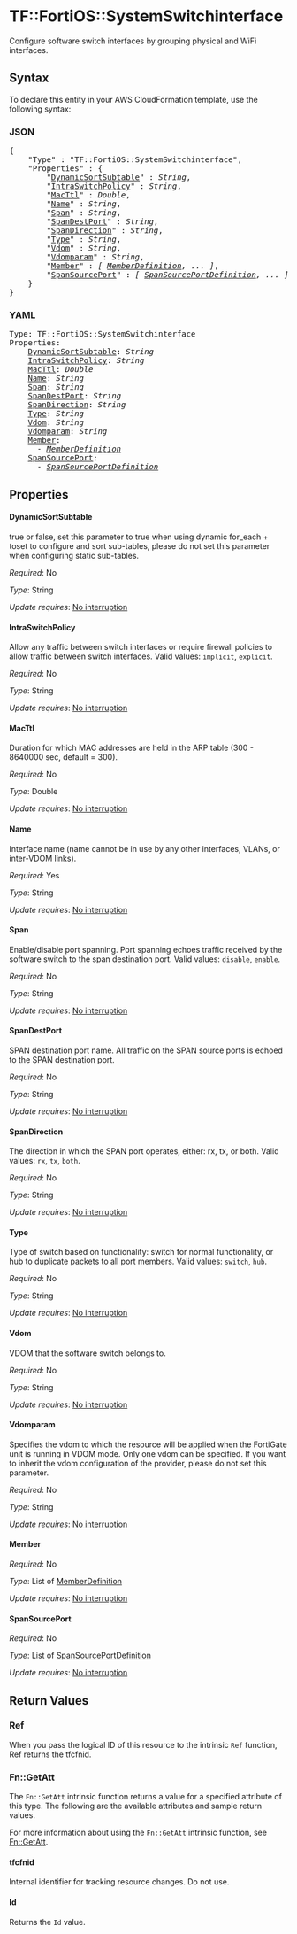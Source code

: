 # TF::FortiOS::SystemSwitchinterface

Configure software switch interfaces by grouping physical and WiFi interfaces.

## Syntax

To declare this entity in your AWS CloudFormation template, use the following syntax:

### JSON

<pre>
{
    "Type" : "TF::FortiOS::SystemSwitchinterface",
    "Properties" : {
        "<a href="#dynamicsortsubtable" title="DynamicSortSubtable">DynamicSortSubtable</a>" : <i>String</i>,
        "<a href="#intraswitchpolicy" title="IntraSwitchPolicy">IntraSwitchPolicy</a>" : <i>String</i>,
        "<a href="#macttl" title="MacTtl">MacTtl</a>" : <i>Double</i>,
        "<a href="#name" title="Name">Name</a>" : <i>String</i>,
        "<a href="#span" title="Span">Span</a>" : <i>String</i>,
        "<a href="#spandestport" title="SpanDestPort">SpanDestPort</a>" : <i>String</i>,
        "<a href="#spandirection" title="SpanDirection">SpanDirection</a>" : <i>String</i>,
        "<a href="#type" title="Type">Type</a>" : <i>String</i>,
        "<a href="#vdom" title="Vdom">Vdom</a>" : <i>String</i>,
        "<a href="#vdomparam" title="Vdomparam">Vdomparam</a>" : <i>String</i>,
        "<a href="#member" title="Member">Member</a>" : <i>[ <a href="memberdefinition.md">MemberDefinition</a>, ... ]</i>,
        "<a href="#spansourceport" title="SpanSourcePort">SpanSourcePort</a>" : <i>[ <a href="spansourceportdefinition.md">SpanSourcePortDefinition</a>, ... ]</i>
    }
}
</pre>

### YAML

<pre>
Type: TF::FortiOS::SystemSwitchinterface
Properties:
    <a href="#dynamicsortsubtable" title="DynamicSortSubtable">DynamicSortSubtable</a>: <i>String</i>
    <a href="#intraswitchpolicy" title="IntraSwitchPolicy">IntraSwitchPolicy</a>: <i>String</i>
    <a href="#macttl" title="MacTtl">MacTtl</a>: <i>Double</i>
    <a href="#name" title="Name">Name</a>: <i>String</i>
    <a href="#span" title="Span">Span</a>: <i>String</i>
    <a href="#spandestport" title="SpanDestPort">SpanDestPort</a>: <i>String</i>
    <a href="#spandirection" title="SpanDirection">SpanDirection</a>: <i>String</i>
    <a href="#type" title="Type">Type</a>: <i>String</i>
    <a href="#vdom" title="Vdom">Vdom</a>: <i>String</i>
    <a href="#vdomparam" title="Vdomparam">Vdomparam</a>: <i>String</i>
    <a href="#member" title="Member">Member</a>: <i>
      - <a href="memberdefinition.md">MemberDefinition</a></i>
    <a href="#spansourceport" title="SpanSourcePort">SpanSourcePort</a>: <i>
      - <a href="spansourceportdefinition.md">SpanSourcePortDefinition</a></i>
</pre>

## Properties

#### DynamicSortSubtable

true or false, set this parameter to true when using dynamic for_each + toset to configure and sort sub-tables, please do not set this parameter when configuring static sub-tables.

_Required_: No

_Type_: String

_Update requires_: [No interruption](https://docs.aws.amazon.com/AWSCloudFormation/latest/UserGuide/using-cfn-updating-stacks-update-behaviors.html#update-no-interrupt)

#### IntraSwitchPolicy

Allow any traffic between switch interfaces or require firewall policies to allow traffic between switch interfaces. Valid values: `implicit`, `explicit`.

_Required_: No

_Type_: String

_Update requires_: [No interruption](https://docs.aws.amazon.com/AWSCloudFormation/latest/UserGuide/using-cfn-updating-stacks-update-behaviors.html#update-no-interrupt)

#### MacTtl

Duration for which MAC addresses are held in the ARP table (300 - 8640000 sec, default = 300).

_Required_: No

_Type_: Double

_Update requires_: [No interruption](https://docs.aws.amazon.com/AWSCloudFormation/latest/UserGuide/using-cfn-updating-stacks-update-behaviors.html#update-no-interrupt)

#### Name

Interface name (name cannot be in use by any other interfaces, VLANs, or inter-VDOM links).

_Required_: Yes

_Type_: String

_Update requires_: [No interruption](https://docs.aws.amazon.com/AWSCloudFormation/latest/UserGuide/using-cfn-updating-stacks-update-behaviors.html#update-no-interrupt)

#### Span

Enable/disable port spanning. Port spanning echoes traffic received by the software switch to the span destination port. Valid values: `disable`, `enable`.

_Required_: No

_Type_: String

_Update requires_: [No interruption](https://docs.aws.amazon.com/AWSCloudFormation/latest/UserGuide/using-cfn-updating-stacks-update-behaviors.html#update-no-interrupt)

#### SpanDestPort

SPAN destination port name. All traffic on the SPAN source ports is echoed to the SPAN destination port.

_Required_: No

_Type_: String

_Update requires_: [No interruption](https://docs.aws.amazon.com/AWSCloudFormation/latest/UserGuide/using-cfn-updating-stacks-update-behaviors.html#update-no-interrupt)

#### SpanDirection

The direction in which the SPAN port operates, either: rx, tx, or both. Valid values: `rx`, `tx`, `both`.

_Required_: No

_Type_: String

_Update requires_: [No interruption](https://docs.aws.amazon.com/AWSCloudFormation/latest/UserGuide/using-cfn-updating-stacks-update-behaviors.html#update-no-interrupt)

#### Type

Type of switch based on functionality: switch for normal functionality, or hub to duplicate packets to all port members. Valid values: `switch`, `hub`.

_Required_: No

_Type_: String

_Update requires_: [No interruption](https://docs.aws.amazon.com/AWSCloudFormation/latest/UserGuide/using-cfn-updating-stacks-update-behaviors.html#update-no-interrupt)

#### Vdom

VDOM that the software switch belongs to.

_Required_: No

_Type_: String

_Update requires_: [No interruption](https://docs.aws.amazon.com/AWSCloudFormation/latest/UserGuide/using-cfn-updating-stacks-update-behaviors.html#update-no-interrupt)

#### Vdomparam

Specifies the vdom to which the resource will be applied when the FortiGate unit is running in VDOM mode. Only one vdom can be specified. If you want to inherit the vdom configuration of the provider, please do not set this parameter.

_Required_: No

_Type_: String

_Update requires_: [No interruption](https://docs.aws.amazon.com/AWSCloudFormation/latest/UserGuide/using-cfn-updating-stacks-update-behaviors.html#update-no-interrupt)

#### Member

_Required_: No

_Type_: List of <a href="memberdefinition.md">MemberDefinition</a>

_Update requires_: [No interruption](https://docs.aws.amazon.com/AWSCloudFormation/latest/UserGuide/using-cfn-updating-stacks-update-behaviors.html#update-no-interrupt)

#### SpanSourcePort

_Required_: No

_Type_: List of <a href="spansourceportdefinition.md">SpanSourcePortDefinition</a>

_Update requires_: [No interruption](https://docs.aws.amazon.com/AWSCloudFormation/latest/UserGuide/using-cfn-updating-stacks-update-behaviors.html#update-no-interrupt)

## Return Values

### Ref

When you pass the logical ID of this resource to the intrinsic `Ref` function, Ref returns the tfcfnid.

### Fn::GetAtt

The `Fn::GetAtt` intrinsic function returns a value for a specified attribute of this type. The following are the available attributes and sample return values.

For more information about using the `Fn::GetAtt` intrinsic function, see [Fn::GetAtt](https://docs.aws.amazon.com/AWSCloudFormation/latest/UserGuide/intrinsic-function-reference-getatt.html).

#### tfcfnid

Internal identifier for tracking resource changes. Do not use.

#### Id

Returns the <code>Id</code> value.

